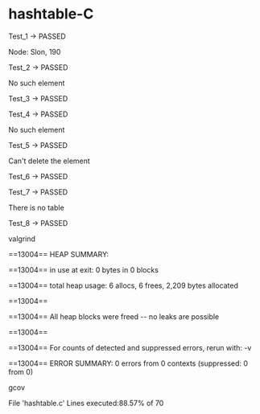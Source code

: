 # hashtable-C
Test_1	->	PASSED

Node: Slon, 190

Test_2	->	PASSED

No such element

Test_3	->	PASSED

Test_4	->	PASSED

No such element

Test_5	->	PASSED

Can't delete the element

Test_6	->	PASSED

Test_7	->	PASSED

There is no table

Test_8	->	PASSED

valgrind 

==13004== HEAP SUMMARY:

==13004==     in use at exit: 0 bytes in 0 blocks

==13004==   total heap usage: 6 allocs, 6 frees, 2,209 bytes allocated

==13004== 

==13004== All heap blocks were freed -- no leaks are possible

==13004== 

==13004== For counts of detected and suppressed errors, rerun with: -v

==13004== ERROR SUMMARY: 0 errors from 0 contexts (suppressed: 0 from 0)

gcov 

File 'hashtable.c'
Lines executed:88.57% of 70
